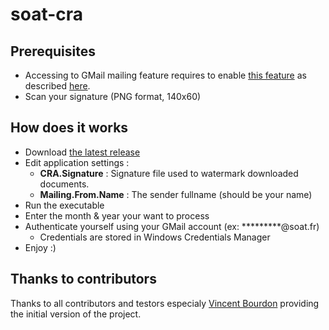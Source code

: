# soat-cra

## Prerequisites

* Accessing to GMail mailing feature requires to enable [this feature](https://www.google.com/settings/security/lesssecureapps) as described [here](https://support.google.com/accounts/answer/6010255?hl=en-GB).
* Scan your signature (PNG format, 140x60)

## How does it works

* Download [the latest release](https://github.com/julien-amar/soat-cra/releases/)
* Edit application settings :
  * **CRA.Signature** : Signature file used to watermark downloaded documents.
  * **Mailing.From.Name** : The sender fullname (should be your name)
* Run the executable
* Enter the month & year your want to process
* Authenticate yourself using your GMail account (ex: *********@soat.fr)
  * Credentials are stored in Windows Credentials Manager
* Enjoy :)

## Thanks to contributors

Thanks to all contributors and testors especialy [Vincent Bourdon](https://github.com/evilz?tab=repositories) providing the initial version of the project.
